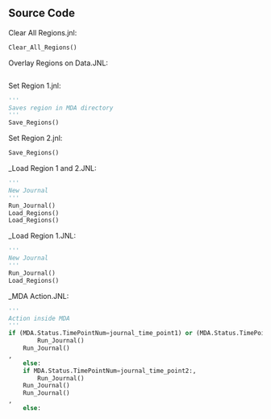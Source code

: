 <!-- content below automatically generated by doc_jnl.py -->
Source Code
-----------
Clear All Regions.jnl:
```python
Clear_All_Regions()
```

Overlay Regions on Data.JNL:
```python

```

Set Region 1.jnl:
```python
'''
Saves region in MDA directory
'''
Save_Regions()
```

Set Region 2.jnl:
```python
Save_Regions()
```

_Load Region 1 and 2.JNL:
```python
'''
New Journal
'''
Run_Journal()
Load_Regions()
Load_Regions()
```

_Load Region 1.JNL:
```python
'''
New Journal
'''
Run_Journal()
Load_Regions()
```

_MDA Action.JNL:
```python
'''
Action inside MDA
'''
if (MDA.Status.TimePointNum=journal_time_point1) or (MDA.Status.TimePointNum=journal_time_point3):,
        Run_Journal()
    Run_Journal()
,
    else:
    if MDA.Status.TimePointNum=journal_time_point2:,
        Run_Journal()
    Run_Journal()
    Run_Journal()
,
    else:


```
